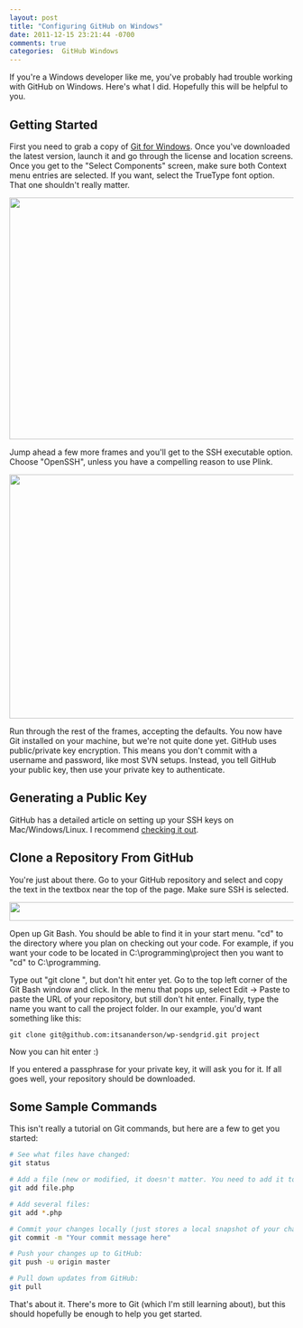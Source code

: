 ```yaml
---
layout: post
title: "Configuring GitHub on Windows"
date: 2011-12-15 23:21:44 -0700
comments: true
categories:  GitHub Windows
---
```


If you're a Windows developer like me, you've probably had trouble working with GitHub on Windows. Here's what I did. Hopefully this will be helpful to you.

Getting Started
---------------

First you need to grab a copy of [Git for Windows](http://code.google.com/p/msysgit/).
Once you've downloaded the latest version, launch it and go through the license and location screens.
Once you get to the "Select Components" screen, make sure both Context menu entries are selected.
If you want, select the TrueType font option.
That one shouldn't really matter.

<img class="size-full wp-image-1130 aligncenter" title="select-components" alt="" src="//itsananderson.blob.core.windows.net/post-images/select-components.png" width="539" height="428" />

Jump ahead a few more frames and you'll get to the SSH executable option.
Choose "OpenSSH", unless you have a compelling reason to use Plink.

<img class="aligncenter size-full wp-image-1131" title="openssh" alt="" src="//itsananderson.blob.core.windows.net/post-images/openssh.png" width="546" height="432" />

Run through the rest of the frames, accepting the defaults.
You now have Git installed on your machine, but we're not quite done yet.
GitHub uses public/private key encryption.
This means you don't commit with a username and password, like most SVN setups.
Instead, you tell GitHub your public key, then use your private key to authenticate.

Generating a Public Key
-----------------------

GitHub has a detailed article on setting up your SSH keys on Mac/Windows/Linux.
I recommend [checking it out](https://help.github.com/articles/generating-ssh-keys).

Clone a Repository From GitHub
------------------------------

You're just about there.
Go to your GitHub repository and select and copy the text in the textbox near the top of the page.
Make sure SSH is selected.

<img class="aligncenter size-full wp-image-1135" title="github-url" alt="" src="//itsananderson.blob.core.windows.net/post-images/github-url.png" width="664" height="33" />

Open up Git Bash.
You should be able to find it in your start menu.
"cd" to the directory where you plan on checking out your code.
For example, if you want your code to be located in C:\programming\project then you want to "cd" to C:\programming.

Type out "git clone ", but don't hit enter yet.
Go to the top left corner of the Git Bash window and click.
In the menu that pops up, select Edit -> Paste to paste the URL of your repository, but still don't hit enter.
Finally, type the name you want to call the project folder.
In our example, you'd want something like this:

`git clone git@github.com:itsananderson/wp-sendgrid.git project`

Now you can hit enter :)

If you entered a passphrase for your private key, it will ask you for it.
If all goes well, your repository should be downloaded.

Some Sample Commands
--------------------

This isn't really a tutorial on Git commands, but here are a few to get you started:

```bash
# See what files have changed:
git status

# Add a file (new or modified, it doesn't matter. You need to add it to commit it)
git add file.php

# Add several files:
git add *.php

# Commit your changes locally (just stores a local snapshot of your changes):  
git commit -m "Your commit message here"

# Push your changes up to GitHub:
git push -u origin master

# Pull down updates from GitHub:
git pull
```

That's about it.
There's more to Git (which I'm still learning about), but this should hopefully be enough to help you get started.